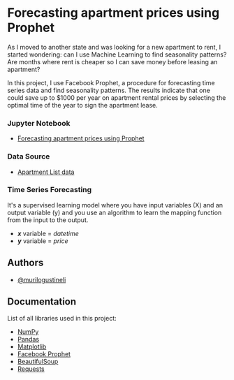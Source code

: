 # Forecasting apartment prices using Prophet

As I moved to another state and was looking for a new apartment to rent, I started wondering: can I use Machine Learning to find seasonality patterns? Are months where rent is cheaper so I can save money before leasing an apartment?

In this project, I use Facebook Prophet, a procedure for forecasting time series data and find seasonality patterns. The results indicate that one could save up to $1000 per year on apartment rental prices by selecting the optimal time of the year to sign the apartment lease.

### Jupyter Notebook
- [Forecasting apartment prices using Prophet](https://github.com/murilogustineli/Apartment-Forecast-Prophet/blob/main/apartment_forecast_prophet.ipynb)

### Data Source
- [Apartment List data](https://www.apartmentlist.com/research/category/data-rent-estimates)

### Time Series Forecasting
It's a supervised learning model where you have input variables (X) and an output variable (y) and you use an algorithm to learn the mapping function from the input to the output.
- *__x__* variable = _datetime_
- *__y__* variable = _price_


## Authors

- [@murilogustineli](https://www.github.com/murilogustineli)


## Documentation
List of all libraries used in this project:
- [NumPy](https://numpy.org/)
- [Pandas](https://pandas.pydata.org/)
- [Matplotlib](https://matplotlib.org/)
- [Facebook Prophet](https://facebook.github.io/prophet/)
- [BeautifulSoup](https://www.crummy.com/software/BeautifulSoup/bs4/doc/)
- [Requests](https://docs.python-requests.org/en/latest/)

